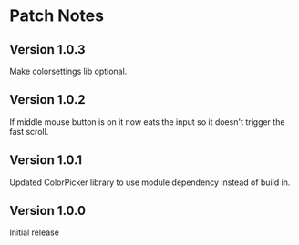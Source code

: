 # Patch Notes

## Version 1.0.3

Make colorsettings lib optional.

## Version 1.0.2

If middle mouse button is on it now eats the input so it doesn't trigger the fast scroll.

## Version 1.0.1

Updated ColorPicker library to use module dependency instead of build in.

## Version 1.0.0

Initial release
